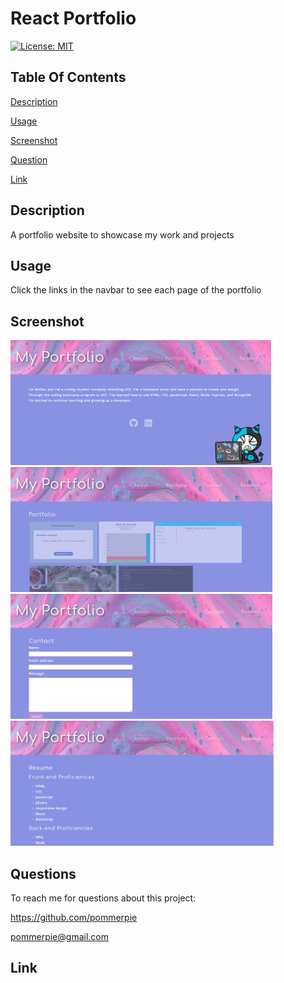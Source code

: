 # React Portfolio
  [![License: MIT](https://img.shields.io/badge/License-MIT-yellow.svg)](https://opensource.org/licenses/MIT)
## Table Of Contents

[Description](#description)

[Usage](#usage)

[Screenshot](#screenshot)

[Question](#question)

[Link](#link)


## Description

  A portfolio website to showcase my work and projects
## Usage

  Click the links in the navbar to see each page of the portfolio
## Screenshot
<img src="screenshots\1.png" height="200">
<img src="screenshots\2.png" height="200">
<img src="screenshots\3.png" height="200">
<img src="screenshots\4.png" height="200">

## Questions

  To reach me for questions about this project:

  https://github.com/pommerpie

  pommerpie@gmail.com
## Link
 
